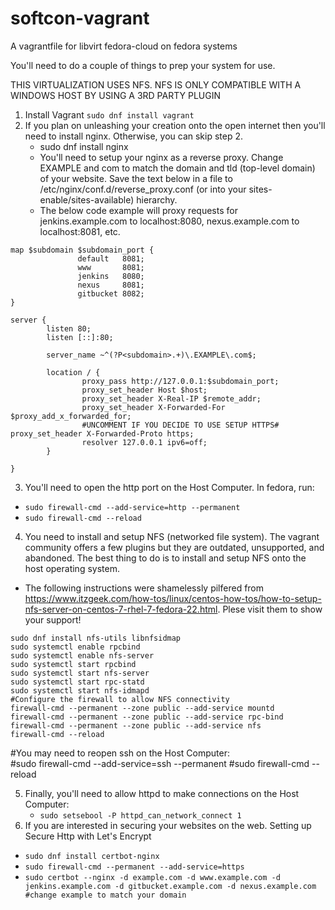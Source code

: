 # softcon-vagrant
A vagrantfile for libvirt fedora-cloud on fedora systems


You'll need to do a couple of things to prep your system for use.

THIS VIRTUALIZATION USES NFS. NFS IS ONLY COMPATIBLE WITH A WINDOWS HOST BY USING A 3RD PARTY PLUGIN

1. Install Vagrant `sudo dnf install vagrant`
2. If you plan on unleashing your creation onto the open internet then you'll need to install nginx. Otherwise, you can skip step 2.
   * sudo dnf install nginx
   * You'll need to setup your nginx as a reverse proxy. Change EXAMPLE and com to match the domain and tld (top-level domain) of your website. Save the text below in a file to /etc/nginx/conf.d/reverse_proxy.conf (or into your sites-enable/sites-available) hierarchy.
   * The below code example will proxy requests for jenkins.example.com to localhost:8080, nexus.example.com to localhost:8081, etc. 
```
map $subdomain $subdomain_port {
               default   8081;
               www       8081;
               jenkins   8080;
               nexus     8081;
               gitbucket 8082;
}

server {
        listen 80;
        listen [::]:80;

        server_name ~^(?P<subdomain>.+)\.EXAMPLE\.com$;

        location / {
                proxy_pass http://127.0.0.1:$subdomain_port;
                proxy_set_header Host $host;
                proxy_set_header X-Real-IP $remote_addr;
                proxy_set_header X-Forwarded-For $proxy_add_x_forwarded_for;
                #UNCOMMENT IF YOU DECIDE TO USE SETUP HTTPS# proxy_set_header X-Forwarded-Proto https; 
                resolver 127.0.0.1 ipv6=off;
        }

}
```
   3. You'll need to open the http port on the Host Computer. In fedora, run:  
   * `sudo firewall-cmd --add-service=http --permanent`
   * `sudo firewall-cmd --reload`
   4. You need to install and setup NFS (networked file system). The vagrant community offers a few plugins but they are outdated, unsupported, and abandoned. The best thing to do is to install and setup NFS onto the host operating system.
   * The following instructions were shamelessly pilfered from https://www.itzgeek.com/how-tos/linux/centos-how-tos/how-to-setup-nfs-server-on-centos-7-rhel-7-fedora-22.html. Plese visit them to show your support!
```
sudo dnf install nfs-utils libnfsidmap
sudo systemctl enable rpcbind
sudo systemctl enable nfs-server
sudo systemctl start rpcbind
sudo systemctl start nfs-server
sudo systemctl start rpc-statd
sudo systemctl start nfs-idmapd
#Configure the firewall to allow NFS connectivity
firewall-cmd --permanent --zone public --add-service mountd
firewall-cmd --permanent --zone public --add-service rpc-bind
firewall-cmd --permanent --zone public --add-service nfs
firewall-cmd --reload
```

#You may need to reopen ssh on the Host Computer:  
#sudo firewall-cmd --add-service=ssh --permanent 
#sudo firewall-cmd --reload  

5. Finally, you'll need to allow httpd to make connections on the Host Computer:  
   * `sudo setsebool -P httpd_can_network_connect 1`
6. If you are interested in securing your websites on the web. Setting up Secure Http with Let's Encrypt
* `sudo dnf install certbot-nginx`
* `sudo firewall-cmd --permanent --add-service=https`
* `sudo certbot --nginx -d example.com -d www.example.com -d jenkins.example.com -d gitbucket.example.com -d nexus.example.com #change example to match your domain`


